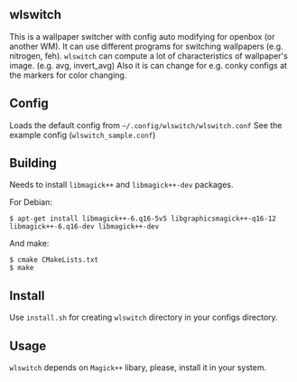 ## wlswitch
This is a wallpaper switcher with config auto modifying for openbox (or another WM). It can use different programs for switching wallpapers (e.g. nitrogen, feh).
`wlswitch` can compute a lot of characteristics of wallpaper's image. (e.g. avg, invert_avg)
Also it is can change for e.g. conky configs at the markers for color changing.
## Config
Loads the default config from `~/.config/wlswitch/wlswitch.conf`
See the example config (`wlswitch_sample.conf`)
## Building
Needs to install `libmagick++` and `libmagick++-dev` packages.

For Debian:
```
$ apt-get install libmagick++-6.q16-5v5 libgraphicsmagick++-q16-12 libmagick++-6.q16-dev libmagick++-dev
```
And make:
```
$ cmake CMakeLists.txt
$ make
```
## Install
Use `install.sh` for creating `wlswitch` directory in your configs directory.
## Usage
`wlswitch` depends on `Magick++` libary, please, install it in your system.